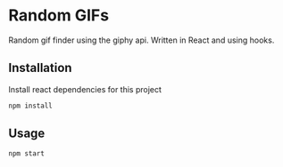 # Random GIFs

Random gif finder using the giphy api. Written in React and using hooks.

## Installation

Install react dependencies for this project

```bash
npm install
```

## Usage

```bash
npm start
```
